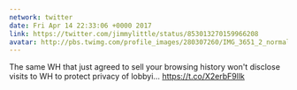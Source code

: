 ```yaml
---
network: twitter
date: Fri Apr 14 22:33:06 +0000 2017
link: https://twitter.com/jimmylittle/status/853013270159966208
avatar: http://pbs.twimg.com/profile_images/280307260/IMG_3651_2_normal.jpg
---
```


The same WH that just agreed to sell your browsing history won't disclose visits to WH to protect privacy of lobbyi… https://t.co/X2erbF9llk
